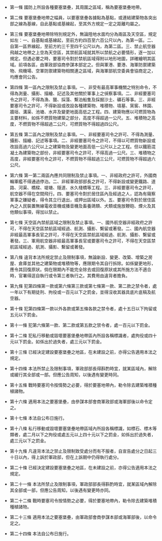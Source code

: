 * 第一條 國防上所設各種要塞堡壘，其周圍之區域，稱為要塞堡壘地帶。

* 第二條 要塞堡壘地帶之幅員，以要塞堡壘各據點為基點，或連結建築物各突出部之線為基線，自此基點或基線起，至其外方規定一定之距離均屬之。

* 第三條 要塞堡壘地帶除特別規定外，無論陸地水面均分為兩區及天空區，規定如左：一、自基點或基線起，至前方約四百至六百公尺以內，為第一區。二、自第一區界線起，至前方約三千至四千公尺以內，為第二區。三、禁止航空器飛越之地帶之上空為天空區，其禁航區域就其所以禁航之必要情形，逐一加以規定。但遇必要之時，要塞司令對於禁航區域得附以地形地圖，詳確繪明其區域。前項各區，由軍政部協商參謀本部定之。但與軍港、要港、海軍防禦建築物、飛機場、空軍防禦建築物相關連之區域，與海軍部航空委員會協商定之，均應會同公告。

* 第四條 第一區內之限制及禁止事項。一、非受有最高軍事機關之特別命令，不得為測量、攝影、描繪、記述及其他關於軍事上之偵察事項。二、非經要塞司令之許可，不得為漁、獵、採藻、繫泊船隻及採掘沙土、礦石等事。三、非經要塞司令之許可，不得新設或改設各種建築物、堆積物、墳墓、窯窖、林園、牆垣、溝渠、池塘、水井及變更地面高低之工程。四、建築物應以可燃質物為主要材料，如係不燃質物建築之部分，高度不得超過一公尺。五、堆積物之高度，不燃質物不得超過二公尺，可燃質物不得超過四公尺。

* 第五條 第二區內之限制及禁止事項。一、非經要塞司令之許可、不得為測量、攝影、描繪、記述等事項。二、非經要塞司令之許可，不得以可燃質物新設或改設高過六公尺以上之建築物及變更地面高低一公尺以上之工程。但以鐵筋混凝土為建築物之部份，非經要塞司令之許可，不得高過一公尺。三、堆積物之高度，非經要塞司令之許可，不燃質物不得超過三公尺，可燃質物不得超過六公尺。

* 第六條 第一第二兩區內應共同限制及禁止事項。一、非經政府之許可，外國商輪軍艦不得通過停泊。二、非經軍政部部長之許可，不得新設或變更鐵路、道路、河渠、橋樑、堤塘、隧道、水久棧橋等工程。三、非經要塞司令之許可，航空器不得在空間飛行。四、要塞司令對於居住區內及經過之人，認為有窺察軍事之嫌疑者，得令其立行退出，或押出區域以外。五、要塞司令對於居住區內之人民裝置無線電收音機或播音機及畜養鴿類、犬類或施放鞭砲、煙火及其他類似事項，得加以禁止。

* 第七條 天空區內禁航區域之限制及禁止事項。一、國外航空器非經政府之許可，不得在天空區禁航區域經過、航測、攝影、繫留或著發。二、國內航空器非經最高軍事長官之許可，不得在天空區禁航區域經過、航測、攝影、繫留或著發。三、軍用航空器非經最高軍事長官或要塞司令之許可，不得在天空區禁航區域經過、航測、攝影、繫留或著發。

* 第八條 違背本法所規定禁止及限制事項，無論新設、變更、改築、增築之房屋、倉庫並其他之建築物或堆積物等，應限期令其自行拆除。如係變更地形，應令其回復原狀。倘在限期內不能完全除去或回復原狀或其所施方法不適合時，官署得逕自執行或令第三者執行之。其費用由違背者擔負。

* 第九條 犯第四條第一款或第六條第三款或第七條第一款、第二款之禁令者，處一年以下有期徒刑、拘役或一百元以下之罰金，並得沒收其器具底片底稿及航空器。

* 第十條 犯第四條第一款以外各款或第五條各款之禁令者，處十五日以下拘留或五元以下罰金。

* 第十一條 犯第六條第一款、第二款或第五款之禁令者，處一百元以下罰金。

* 第十二條 犯私行移動或毀壞要塞堡壘地帶區內所設各稱標識者，處拘役或四十元以下罰金。如係出於過失者，處三元以下罰金。

* 第十三條 已經決定建設要塞堡壘之地區，在未建設之前，亦得公告適用本法之規定。

* 第十四條 本法所禁止及限制事項，軍政部部長得斟酌時宜，就某區域內，解除或緩行其全部或一部。但應公告周知，以後遇有變更時同。

* 第十五條 戰時要塞司令按情勢之必要，得於要塞地帶內，勒令除去建築堆積種植諸物。

* 第十六條 適用本法之要塞堡壘，由參謀本部會商軍政部或海軍部後以命令定之。

* 第十七條 本法自公布日施行。

* 第十八條 私行移動或毀壞要塞堡壘地帶區域內所設各稱標識，如標石、標木等類者，處二月以下之拘役或處五元以上四十元以下之罰金，如係出於過失者，處三元以下之罰金。

* 第十九條 凡違背本法之禁止及限制致受處分而有不服者，自宣告處分之日起三十日以內，得上訴於軍政部，但在上訴期中仍得執行處分。

* 第二十條 已經決定建設要塞堡壘之地區，在未建設之前，亦得公告適用本法之規定。

* 第二十一條 本法所禁止及限制事項，軍政部部長得斟酌時宜，就某區域內解除其全部或一部，但應公告周知，以後遇有變更時亦同。

* 第二十二條 戰時要塞司令按情勢之必要，得於要塞地帶內，勒令除去建築堆積種植諸物。

* 第二十三條 適用本法之要塞堡壘，由軍政部會商參謀本部或海軍部後，以命令定之。

* 第二十四條 本法自公布日施行。

